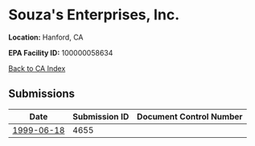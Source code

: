 # Souza's Enterprises, Inc.

**Location:** Hanford, CA

**EPA Facility ID:** 100000058634

[Back to CA Index](../../index.md)

## Submissions

| Date | Submission ID | Document Control Number |
|------|--------------|-------------------------|
| [1999-06-18](submissions/4655.md) | 4655 |  |
